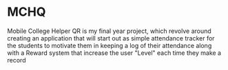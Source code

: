 # MCHQ
Mobile College Helper QR is my final year project, which revolve around creating an application that will start out as simple attendance tracker for the students to motivate them in keeping a log of their attendance along with a Reward system that increase the user "Level" each time they make a record  

